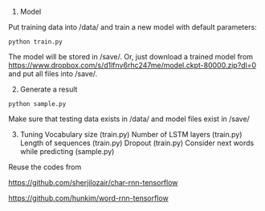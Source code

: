 

1. Model

Put training data into /data/ and train a new model with default parameters:
```
python train.py
```
The model will be stored in /save/. Or, just download a trained model from https://www.dropbox.com/s/d1lfnv6rhc247me/model.ckpt-80000.zip?dl=0 and put all files into /save/.

2. Generate a result
```
python sample.py
```
Make sure that testing data exists in /data/ and model files exist in /save/

3. Tuning
Vocabulary size (train.py)
Number of LSTM layers (train.py)
Length of sequences (train.py)
Dropout (train.py)
Consider next words while predicting (sample.py)


Reuse the codes from

https://github.com/sherjilozair/char-rnn-tensorflow

https://github.com/hunkim/word-rnn-tensorflow
